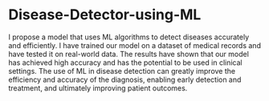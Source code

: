 # Disease-Detector-using-ML
I propose a model that uses ML algorithms to detect diseases accurately and efficiently. I have trained our model on a dataset of medical records and have tested it on real-world data. The results have shown that our model has achieved high accuracy and has the potential to be used in clinical settings. The use of ML in disease detection can greatly improve the efficiency and accuracy of the diagnosis, enabling early detection and treatment, and ultimately improving patient outcomes.
